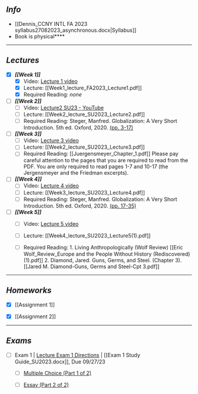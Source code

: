 ## *Info*
+ [[Dennis_CCNY INTL FA 2023 syllabus27082023_asynchronous.docx|Syllabus]]
+ Book is physical****

---
## *Lectures*
+ [x] ***[[Week 1]]***
	+ [x] Video: [Lecture 1 video](https://youtu.be/KlaFs4GtozE)
	+ [x] Lecture: [[Week1_lecture_FA2023_Lecture1.pdf]]
	+ [x] Required Reading: *none*

+ [ ] ***[[Week 2]]***
	+ [ ] Video: [Lecture2 SU23 - YouTube](https://www.youtube.com/watch?v=gGv1ctDpi6U)
	+ [ ] Lecture: [[Week2_lecture_SU2023_Lecture2.pdf]]
	+ [ ] Required Reading: Steger, Manfred. Globalization: A Very Short Introduction. 5th ed. Oxford, 2020. <u>(pp. 3-17)</u>

+ [ ] ***[[Week 3]]***
	+ [ ] Video: [Lecture 3 video](https://youtu.be/uFYZsHdO7XQ)
	+ [ ] Lecture: [[Week2_lecture_SU2023_Lecture3.pdf]]
	+ [ ] Required Reading: [[Juergensmeyer_Chapter_1.pdf]] 
	      Please pay careful attention to the pages that you are required to read from the PDF. You are only required to read pages 1-7 and 10-17 (the Jergensmeyer and the Friedman excerpts).

+ [ ] ***[[Week 4]]***
	+ [ ] Video: [Lecture 4 video](https://youtu.be/zd_GI6s8R24)
	+ [ ] Lecture: [[Week3_lecture_SU2023_Lecture4.pdf]]
	+ [ ] Required Reading: Steger, Manfred. Globalization: A Very Short Introduction. 5th ed. Oxford, 2020. <u>(pp. 17-35)</u>

+ [ ] ***[[Week 5]]***
	+ [ ] Video: [Lecture 5 video](https://youtu.be/R5-A2D_U478)
	+ [ ] Lecture: [[Week4_lecture_SU2023_Lecture5(1).pdf]]
	+ [ ] Required Reading: 
	      1. Living Anthropologically (Wolf Review) [[Eric Wolf_Review_Europe and the People Without History (Rediscovered)(1).pdf]]
	      2. Diamond, Jared. Guns, Germs, and Steel. (Chapter 3). [[Jared M. Diamond-Guns, Germs and Steel-Cpt 3.pdf]]


---
## *Homeworks*
+ [x] [[Assignment 1]]
+ [x] [[Assignment 2]]


---
## *Exams*
+ [ ] Exam 1 | [Lecture Exam 1 Directions](https://youtu.be/ZgAT-VtTgYI) | [[Exam 1 Study Guide_SU2023.docx]], Due 09/27/23
	+ [ ] <u>Multiple Choice (Part 1 of 2)</u>
	+ [ ] <u>Essay (Part 2 of 2)</u>

